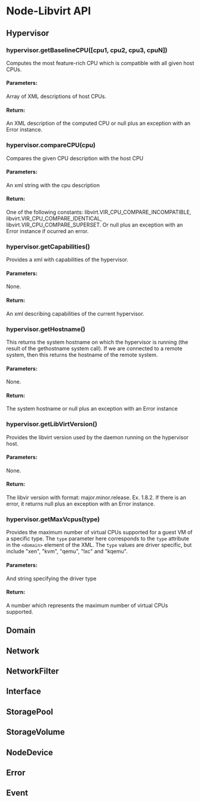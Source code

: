 # Node-Libvirt API

## Hypervisor

### hypervisor.getBaselineCPU([cpu1, cpu2, cpu3, cpuN])
 Computes the most feature-rich CPU which is compatible with all given host CPUs.
#### Parameters:
 Array of XML descriptions of host CPUs.
#### Return:
 An XML description of the computed CPU or null plus an exception with an Error instance.

### hypervisor.compareCPU(cpu)
 Compares the given CPU description with the host CPU
#### Parameters:
 An xml string with the cpu description
#### Return:
 One of the following constants:
 libvirt.VIR_CPU_COMPARE_INCOMPATIBLE,
 libvirt.VIR_CPU_COMPARE_IDENTICAL,
 libvirt.VIR_CPU_COMPARE_SUPERSET. Or null plus an exception with an Error
 instance if ocurred an error.

### hypervisor.getCapabilities()
 Provides a xml with capabilities of the hypervisor.
#### Parameters:
 None.
#### Return:
 An xml describing capabilities of the current hypervisor.

### hypervisor.getHostname()
 This returns the system hostname on which the hypervisor is running
 (the result of the gethostname system call). If we are connected to
 a remote system, then this returns the hostname of the remote system.
#### Parameters:
 None.
#### Return:
The system hostname or null plus an exception with an Error instance

### hypervisor.getLibVirtVersion()
Provides the libvirt version used by the daemon running on the hypervisor host.
#### Parameters:
 None.
#### Return:
The libvir version with format: major.minor.release. Ex. 1.8.2. If there is
an error, it returns null plus an exception with an Error instance.

### hypervisor.getMaxVcpus(type)
Provides the maximum number of virtual CPUs supported for a guest VM of a
specific type. The `type` parameter here corresponds to the `type` attribute
in the `<domain>` element of the XML. The `type` values are driver specific,
but include "xen", "kvm", "qemu", "lxc" and "kqemu".
#### Parameters:
 And string specifying the driver type
#### Return:
A number which represents the maximum number of virtual CPUs supported.

## Domain
## Network
## NetworkFilter
## Interface
## StoragePool
## StorageVolume
## NodeDevice
## Error
## Event

